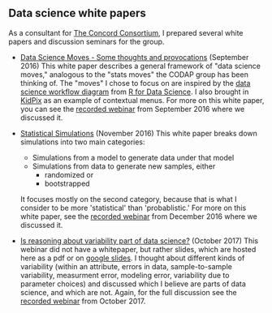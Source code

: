 ## Data science white papers

As a consultant for [The Concord Consortium](https://concord.org/), I prepared several white papers and discussion seminars for the group. 

- [Data Science Moves - Some thoughts and provocations](DataScienceMoves.pdf) (September 2016) This white paper describes a general framework of "data science moves," analogous to the "stats moves" the CODAP group has been thinking of. The "moves" I chose to focus on are inspired by the [data science workflow diagram](http://r4ds.had.co.nz/intro.html) from [R for Data Science](http://r4ds.had.co.nz/). I also brought in [KidPix](http://www.science.smith.edu/~amcnamara/blog/tools/2014/10/01/KidPix.html) as an example of contextual menus. For more on this white paper, you can see the [recorded webinar](https://www.youtube.com/watch?v=hxbdyfRj44I) from September 2016 where we discussed it. 

- [Statistical Simulations](StatisticalSimulations.pdf) (November 2016) This white paper breaks down simulations into two main categories:

    - Simulations from a model to generate data under that model 
    - Simulations from data to generate new samples, either
	    - randomized or
	    - bootstrapped

    It focuses mostly on the second category, because that is what I consider to be more 'statistical' than 'probablistic.' For more on this white paper, see the [recorded webinar](https://www.youtube.com/watch?v=OSaf-ypkOcw) from December 2016 where we discussed it. 

- [Is reasoning about variability part of data science?](ReasoningAboutVariability.pdf) (October 2017) This webinar did not have a whitepaper, but rather slides, which are hosted here as a pdf or on [google slides](https://docs.google.com/presentation/d/106CxLP_83rTUKpAGZA9iUB_9zs-nLUFcpVErCgTrLWw/edit). I thought about different kinds of variability (within an attribute, errors in data, sample-to-sample variability, measurment error, modeling error, variability due to parameter choices) and discussed which I believe are parts of data science, and which are not. Again, for the full discussion see the [recorded webinar](https://www.youtube.com/watch?v=M5rb2g62jF4) from October 2017. 
